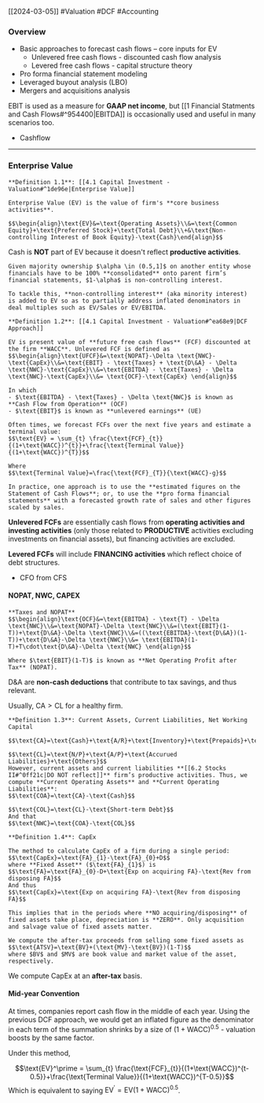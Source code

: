 [[2024-03-05]] #Valuation #DCF #Accounting 

### Overview 
- Basic approaches to forecast cash flows – core inputs for EV
	- Unlevered free cash flows - discounted cash flow analysis  
	- Levered free cash flows - capital structure theory
- Pro forma financial statement modeling
- Leveraged buyout analysis (LBO)
- Mergers and acquisitions analysis

EBIT is used as a measure for **GAAP net income**, but [[1 Financial Statments and Cash Flows#^954400|EBITDA]] is occasionally used and useful in many scenarios too.
- Cashflow

---
### Enterprise Value

```ad-important
**Definition 1.1**: [[4.1 Capital Investment - Valuation#^1de96e|Enterprise Value]]

Enterprise Value (EV) is the value of firm's **core business activities**.

$$\begin{align}\text{EV}&=\text{Operating Assets}\\&=\text{Common Equity}+\text{Preferred Stock}+\text{Total Debt}\\+&\text{Non-controlling Interest of Book Equity}-\text{Cash}\end{align}$$
```

Cash is **NOT** part of EV because it doesn't reflect **productive activities**.

```ad-note
Given majority ownership $\alpha \in (0.5,1]$ on another entity whose financials have to be 100% **consolidated** onto parent firm’s financial statements, $1-\alpha$ is non-controlling interest.

To tackle this, **non-controlling interest** (aka minority interest) is added to EV so as to partially address inflated denominators in deal multiples such as EV/Sales or EV/EBITDA.
```

```ad-important
**Definition 1.2**: [[4.1 Capital Investment - Valuation#^ea68e9|DCF Approach]]

EV is present value of **future free cash flows** (FCF) discounted at the firm **WACC**. Unlevered FCF is defined as
$$\begin{align}\text{UFCF}&=\text{NOPAT}-\Delta \text{NWC}-\text{CapEx}\\&=\text{EBIT} - \text{Taxes} + \text{D\&A} - \Delta \text{NWC}-\text{CapEx}\\&=\text{EBITDA} - \text{Taxes} - \Delta \text{NWC}-\text{CapEx}\\&= \text{OCF}-\text{CapEx} \end{align}$$

In which
- $\text{EBITDA} - \text{Taxes} - \Delta \text{NWC}$ is known as **Cash Flow from Operation** (OCF)
- $\text{EBIT}$ is known as **unlevered earnings** (UE)

Often times, we forecast FCFs over the next five years and estimate a terminal value:
$$\text{EV} = \sum_{t} \frac{\text{FCF}_{t}}{(1+\text{WACC})^{t}}+\frac{\text{Terminal Value}}{(1+\text{WACC})^{T}}$$

Where
$$\text{Terminal Value}=\frac{\text{FCF}_{T}}{\text{WACC}-g}$$

In practice, one approach is to use the **estimated figures on the Statement of Cash Flows**; or, to use the **pro forma financial statements** with a forecasted growth rate of sales and other figures scaled by sales.
```

**Unlevered FCFs** are essentially cash flows from **operating activities and investing activities** (only those related to **PRODUCTIVE** activities excluding investments on financial assets), but financing activities are excluded.

**Levered FCFs** will include **FINANCING activities** which reflect choice of debt structures.
- CFO from CFS

#### NOPAT, NWC, CAPEX

```ad-note
**Taxes and NOPAT**
$$\begin{align}\text{OCF}&=\text{EBITDA} - \text{T} - \Delta \text{NWC}\\&=\text{NOPAT}-\Delta \text{NWC}\\&=(\text{EBIT}(1-T))+\text{D\&A}-\Delta \text{NWC}\\&=((\text{EBITDA}-\text{D\&A})(1-T))+\text{D\&A}-\Delta \text{NWC}\\&= \text{EBITDA}(1-T)+T\cdot\text{D\&A}-\Delta \text{NWC} \end{align}$$

Where $\text{EBIT}(1-T)$ is known as **Net Operating Profit after Tax** (NOPAT).
```

D&A are **non-cash deductions** that contribute to tax savings, and thus relevant.

Usually, $\text{CA}>\text{CL}$ for a healthy firm. 

```ad-important
**Definition 1.3**: Current Assets, Current Liabilities, Net Working Capital

$$\text{CA}=\text{Cash}+\text{A/R}+\text{Inventory}+\text{Prepaids}+\text{Others}$$

$$\text{CL}=\text{N/P}+\text{A/P}+\text{Accurued Liabilities}+\text{Others}$$
However, current assets and current liabilities **[[6.2 Stocks II#^0ff21c|DO NOT reflect]]** firm’s productive activities. Thus, we compute **Current Operating Assets** and **Current Operating Liabilities**:
$$\text{COA}=\text{CA}-\text{Cash}$$

$$\text{COL}=\text{CL}-\text{Short-term Debt}$$
And that
$$\text{NWC}=\text{COA}-\text{COL}$$
```

```ad-important
**Definition 1.4**: CapEx 

The method to calculate CapEx of a firm during a single period:
$$\text{CapEx}=\text{FA}_{1}-\text{FA}_{0}+D$$
where **Fixed Asset** ($\text{FA}_{1}$) is
$$\text{FA}=\text{FA}_{0}-D+\text{Exp on acquiring FA}-\text{Rev from disposing FA}$$
And thus 
$$\text{CapEx}=\text{Exp on acquiring FA}-\text{Rev from disposing FA}$$

This implies that in the periods where **NO acquiring/disposing** of fixed assets take place, depreciation is **ZERO**. Only acquisition and salvage value of fixed assets matter.

We compute the after-tax proceeds from selling some fixed assets as
$$\text{ATSV}=\text{BV}+(\text{MV}-\text{BV})(1-T)$$
where $BV$ and $MV$ are book value and market value of the asset, respectively.
```

We compute CapEx at an **after-tax** basis.
#### Mid-year Convention 
At times, companies report cash flow in the middle of each year. Using the previous DCF approach, we would get an inflated figure as the denominator in each term of the summation shrinks by a size of $(1+\text{WACC})^{0.5}$ - valuation boosts by the same factor.

Under this method,

$$\text{EV}^\prime = \sum_{t} \frac{\text{FCF}_{t}}{(1+\text{WACC})^{t-0.5}}+\frac{\text{Terminal Value}}{(1+\text{WACC})^{T-0.5}}$$
Which is equivalent to saying $\text{EV}^{\prime}= \text{EV}(1+\text{WACC})^{0.5}$.
